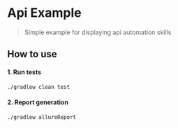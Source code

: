 # Api Example
> Simple example for displaying api automation skills

## How to use

#### 1. Run tests
```
./gradlew clean test
```
#### 2. Report generation 
```
./gradlew allureReport
```
